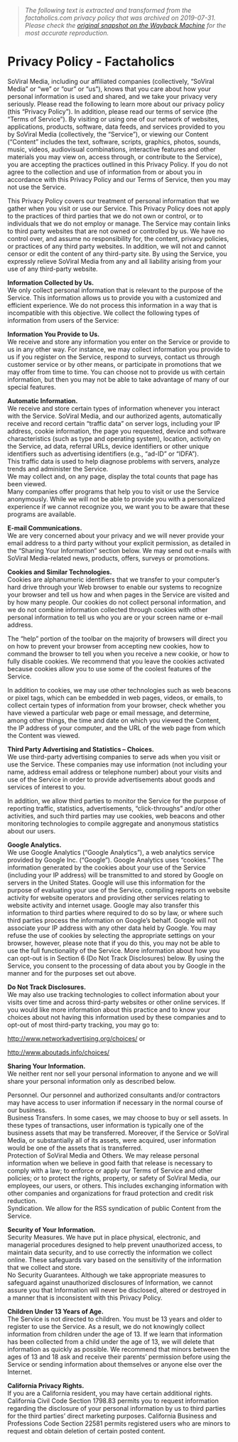 > *The following text is extracted and transformed from the factaholics.com privacy policy that was archived on 2019-07-31. Please check the [original snapshot on the Wayback Machine](https://web.archive.org/web/20190731132139id_/http%3A//factaholics.com/privacy) for the most accurate reproduction.*

# Privacy Policy - Factaholics

SoViral Media, including our affiliated companies (collectively, “SoViral Media” or “we” or “our” or “us”), knows that you care about how your personal information is used and shared, and we take your privacy very seriously. Please read the following to learn more about our privacy policy (this “Privacy Policy”). In addition, please read our terms of service (the “Terms of Service”). By visiting or using one of our network of websites, applications, products, software, data feeds, and services provided to you by SoViral Media (collectively, the “Service”), or viewing our Content (“Content” includes the text, software, scripts, graphics, photos, sounds, music, videos, audiovisual combinations, interactive features and other materials you may view on, access through, or contribute to the Service), you are accepting the practices outlined in this Privacy Policy. If you do not agree to the collection and use of information from or about you in accordance with this Privacy Policy and our Terms of Service, then you may not use the Service.

This Privacy Policy covers our treatment of personal information that we gather when you visit or use our Service. This Privacy Policy does not apply to the practices of third parties that we do not own or control, or to individuals that we do not employ or manage. The Service may contain links to third party websites that are not owned or controlled by us. We have no control over, and assume no responsibility for, the content, privacy policies, or practices of any third party websites. In addition, we will not and cannot censor or edit the content of any third-party site. By using the Service, you expressly relieve SoViral Media from any and all liability arising from your use of any third-party website.

**Information Collected by Us.**  
We only collect personal information that is relevant to the purpose of the Service. This information allows us to provide you with a customized and efficient experience. We do not process this information in a way that is incompatible with this objective. We collect the following types of information from users of the Service:

**Information You Provide to Us.**  
We receive and store any information you enter on the Service or provide to us in any other way. For instance, we may collect information you provide to us if you register on the Service, respond to surveys, contact us through customer service or by other means, or participate in promotions that we may offer from time to time. You can choose not to provide us with certain information, but then you may not be able to take advantage of many of our special features.

**Automatic Information.**  
We receive and store certain types of information whenever you interact with the Service. SoViral Media, and our authorized agents, automatically receive and record certain “traffic data” on server logs, including your IP address, cookie information, the page you requested, device and software characteristics (such as type and operating system), location, activity on the Service, ad data, referral URLs, device identifiers or other unique identifiers such as advertising identifiers (e.g., “ad-ID” or “IDFA”).  
This traffic data is used to help diagnose problems with servers, analyze trends and administer the Service.  
We may collect and, on any page, display the total counts that page has been viewed.  
Many companies offer programs that help you to visit or use the Service anonymously. While we will not be able to provide you with a personalized experience if we cannot recognize you, we want you to be aware that these programs are available.

**E-mail Communications.**  
We are very concerned about your privacy and we will never provide your email address to a third party without your explicit permission, as detailed in the “Sharing Your Information” section below. We may send out e-mails with SoViral Media-related news, products, offers, surveys or promotions.

**Cookies and Similar Technologies.**  
Cookies are alphanumeric identifiers that we transfer to your computer’s hard drive through your Web browser to enable our systems to recognize your browser and tell us how and when pages in the Service are visited and by how many people. Our cookies do not collect personal information, and we do not combine information collected through cookies with other personal information to tell us who you are or your screen name or e-mail address.

The “help” portion of the toolbar on the majority of browsers will direct you on how to prevent your browser from accepting new cookies, how to command the browser to tell you when you receive a new cookie, or how to fully disable cookies. We recommend that you leave the cookies activated because cookies allow you to use some of the coolest features of the Service.

In addition to cookies, we may use other technologies such as web beacons or pixel tags, which can be embedded in web pages, videos, or emails, to collect certain types of information from your browser, check whether you have viewed a particular web page or email message, and determine, among other things, the time and date on which you viewed the Content, the IP address of your computer, and the URL of the web page from which the Content was viewed.

**Third Party Advertising and Statistics – Choices.**  
We use third-party advertising companies to serve ads when you visit or use the Service. These companies may use information (not including your name, address email address or telephone number) about your visits and use of the Service in order to provide advertisements about goods and services of interest to you.

In addition, we allow third parties to monitor the Service for the purpose of reporting traffic, statistics, advertisements, “click-throughs” and/or other activities, and such third parties may use cookies, web beacons and other monitoring technologies to compile aggregate and anonymous statistics about our users.

**Google Analytics.**  
We use Google Analytics (“Google Analytics”), a web analytics service provided by Google Inc. (“Google”). Google Analytics uses “cookies.” The information generated by the cookies about your use of the Service (including your IP address) will be transmitted to and stored by Google on servers in the United States. Google will use this information for the purpose of evaluating your use of the Service, compiling reports on website activity for website operators and providing other services relating to website activity and internet usage. Google may also transfer this information to third parties where required to do so by law, or where such third parties process the information on Google’s behalf. Google will not associate your IP address with any other data held by Google. You may refuse the use of cookies by selecting the appropriate settings on your browser, however, please note that if you do this, you may not be able to use the full functionality of the Service. More information about how you can opt-out is in Section 6 (Do Not Track Disclosures) below. By using the Service, you consent to the processing of data about you by Google in the manner and for the purposes set out above.

**Do Not Track Disclosures.**  
We may also use tracking technologies to collect information about your visits over time and across third-party websites or other online services. If you would like more information about this practice and to know your choices about not having this information used by these companies and to opt-out of most third-party tracking, you may go to:

http://www.networkadvertising.org/choices/ or

http://www.aboutads.info/choices/

**Sharing Your Information.**  
We neither rent nor sell your personal information to anyone and we will share your personal information only as described below.

Personnel. Our personnel and authorized consultants and/or contractors may have access to user information if necessary in the normal course of our business.  
Business Transfers. In some cases, we may choose to buy or sell assets. In these types of transactions, user information is typically one of the business assets that may be transferred. Moreover, if the Service or SoViral Media, or substantially all of its assets, were acquired, user information would be one of the assets that is transferred.  
Protection of SoViral Media and Others. We may release personal information when we believe in good faith that release is necessary to comply with a law; to enforce or apply our Terms of Service and other policies; or to protect the rights, property, or safety of SoViral Media, our employees, our users, or others. This includes exchanging information with other companies and organizations for fraud protection and credit risk reduction.  
Syndication. We allow for the RSS syndication of public Content from the Service.

**Security of Your Information.**  
Security Measures. We have put in place physical, electronic, and managerial procedures designed to help prevent unauthorized access, to maintain data security, and to use correctly the information we collect online. These safeguards vary based on the sensitivity of the information that we collect and store.  
No Security Guarantees. Although we take appropriate measures to safeguard against unauthorized disclosures of Information, we cannot assure you that Information will never be disclosed, altered or destroyed in a manner that is inconsistent with this Privacy Policy.

**Children Under 13 Years of Age.**  
The Service is not directed to children. You must be 13 years and older to register to use the Service. As a result, we do not knowingly collect information from children under the age of 13. If we learn that information has been collected from a child under the age of 13, we will delete that information as quickly as possible. We recommend that minors between the ages of 13 and 18 ask and receive their parents’ permission before using the Service or sending information about themselves or anyone else over the Internet.

**California Privacy Rights.**  
If you are a California resident, you may have certain additional rights. California Civil Code Section 1798.83 permits you to request information regarding the disclosure of your personal information by us to third parties for the third parties’ direct marketing purposes. California Business and Professions Code Section 22581 permits registered users who are minors to request and obtain deletion of certain posted content.
